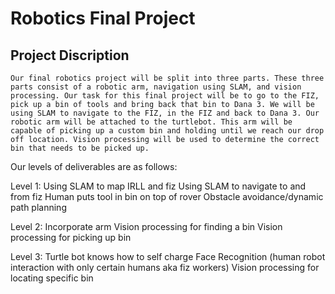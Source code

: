 Robotics Final Project
==========

Project Discription 
----

	Our final robotics project will be split into three parts. These three parts consist of a robotic arm, navigation using SLAM, and vision processing. Our task for this final project will be to go to the FIZ, pick up a bin of tools and bring back that bin to Dana 3. We will be using SLAM to navigate to the FIZ, in the FIZ and back to Dana 3. Our robotic arm will be attached to the turtlebot. This arm will be capable of picking up a custom bin and holding until we reach our drop off location. Vision processing will be used to determine the correct bin that needs to be picked up.

 
Our levels of deliverables are as follows:
 
  Level 1:
    Using SLAM to map IRLL and fiz
    Using SLAM to navigate to and from fiz
    Human puts tool in bin on top of rover
    Obstacle avoidance/dynamic path planning
 
  Level 2:
    Incorporate arm
    Vision processing for finding a bin
    Vision processing for picking up bin
 
  Level 3:
    Turtle bot knows how to self charge
    Face Recognition (human robot interaction with only certain humans aka fiz workers)
    Vision processing for locating specific bin
 
 
